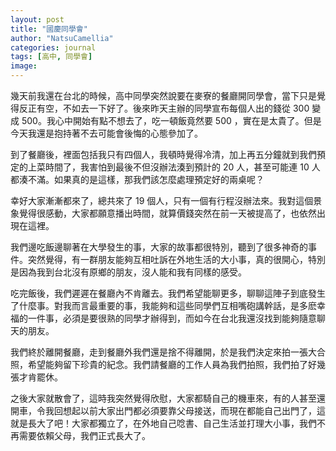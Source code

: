 ```yaml
---
layout: post
title: "國慶同學會"
author: "NatsuCamellia"
categories: journal
tags: [高中, 同學會]
image: 
---
```


幾天前我還在台北的時候，高中同學突然說要在麥寮的餐廳開同學會，當下只是覺得反正有空，不如去一下好了。後來昨天主辦的同學宣布每個人出的錢從 300 變成 500。我心中開始有點不想去了，吃一頓飯竟然要 500 ，實在是太貴了。但是今天我還是抱持著不去可能會後悔的心態參加了。

到了餐廳後，裡面包括我只有四個人，我頓時覺得冷清，加上再五分鐘就到我們預定的上菜時間了，我害怕到最後不但沒辦法湊到預計的 20 人，甚至可能連 10 人都湊不滿。如果真的是這樣，那我們該怎麼處理預定好的兩桌呢？

幸好大家漸漸都來了，總共來了 19 個人，只有一個有行程沒辦法來。我對這個景象覺得很感動，大家都願意播出時間，就算價錢突然在前一天被提高了，也依然出現在這裡。

我們邊吃飯邊聊著在大學發生的事，大家的故事都很特別，聽到了很多神奇的事件。突然覺得，有一群朋友能夠互相吐訴在外地生活的大小事，真的很開心，特別是因為我到台北沒有原鄉的朋友，沒人能和我有同樣的感受。

吃完飯後，我們遲遲在餐廳內不肯離去。我們希望能聊更多，聊聊這陣子到底發生了什麼事。對我而言最重要的事，我能夠和這些同學們互相嘴砲講幹話，是多麽幸福的一件事，必須是要很熟的同學才辦得到，而如今在台北我還沒找到能夠隨意聊天的朋友。

我們終於離開餐廳，走到餐廳外我們還是捨不得離開，於是我們決定來拍一張大合照，希望能夠留下珍貴的紀念。我們請餐廳的工作人員為我們拍照，我們拍了好幾張才肯罷休。

之後大家就散會了，這時我突然覺得欣慰，大家都騎自己的機車來，有的人甚至還開車，令我回想起以前大家出門都必須要靠父母接送，而現在都能自己出門了，這就是長大了吧！大家都獨立了，在外地自己唸書、自己生活並打理大小事，我們不再需要依賴父母，我們正式長大了。